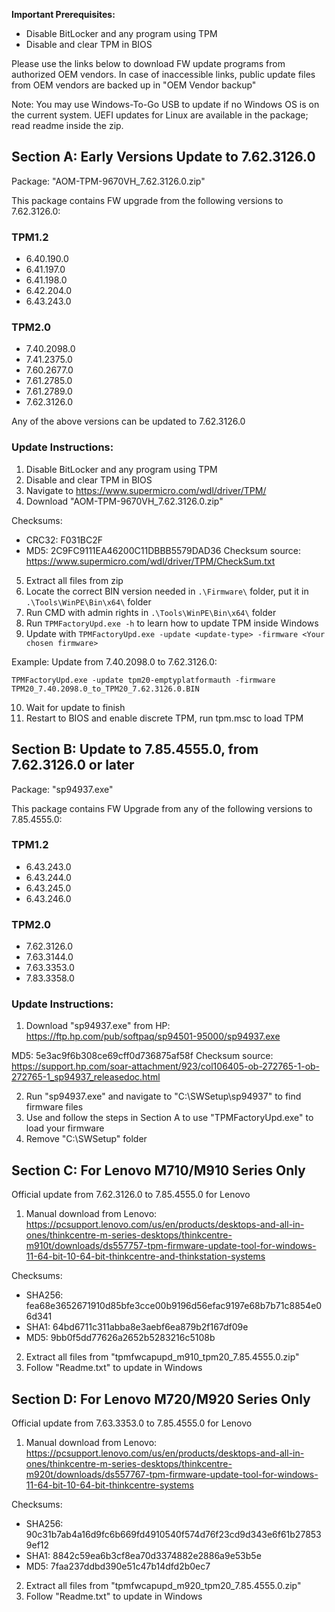 **Important Prerequisites:**
* Disable BitLocker and any program using TPM
* Disable and clear TPM in BIOS

Please use the links below to download FW update programs from authorized OEM vendors. 
In case of inaccessible links, public update files from OEM vendors are backed up in "OEM Vendor backup"

Note: You may use Windows-To-Go USB to update if no Windows OS is on the current system.
UEFI updates for Linux are available in the package; read readme inside the zip.

## Section A: Early Versions Update to 7.62.3126.0

Package: "AOM-TPM-9670VH_7.62.3126.0.zip"

This package contains FW upgrade from the following versions to 7.62.3126.0:

### TPM1.2
* 6.40.190.0
* 6.41.197.0
* 6.41.198.0
* 6.42.204.0
* 6.43.243.0

### TPM2.0
* 7.40.2098.0
* 7.41.2375.0
* 7.60.2677.0
* 7.61.2785.0
* 7.61.2789.0
* 7.62.3126.0

Any of the above versions can be updated to 7.62.3126.0

### Update Instructions:
1. Disable BitLocker and any program using TPM
2. Disable and clear TPM in BIOS
3. Navigate to https://www.supermicro.com/wdl/driver/TPM/
4. Download "AOM-TPM-9670VH_7.62.3126.0.zip"

Checksums:
- CRC32: F031BC2F
- MD5: 2C9FC9111EA46200C11DBBB5579DAD36
Checksum source: https://www.supermicro.com/wdl/driver/TPM/CheckSum.txt

5. Extract all files from zip
6. Locate the correct BIN version needed in `.\Firmware\` folder, put it in `.\Tools\WinPE\Bin\x64\` folder
7. Run CMD with admin rights in `.\Tools\WinPE\Bin\x64\` folder
8. Run `TPMFactoryUpd.exe -h` to learn how to update TPM inside Windows
9. Update with `TPMFactoryUpd.exe -update <update-type> -firmware <Your chosen firmware>`

Example: Update from 7.40.2098.0 to 7.62.3126.0:
```
TPMFactoryUpd.exe -update tpm20-emptyplatformauth -firmware TPM20_7.40.2098.0_to_TPM20_7.62.3126.0.BIN
```

10. Wait for update to finish
11. Restart to BIOS and enable discrete TPM, run tpm.msc to load TPM

## Section B: Update to 7.85.4555.0, from 7.62.3126.0 or later 

Package: "sp94937.exe"

This package contains FW Upgrade from any of the following versions to 7.85.4555.0:

### TPM1.2
* 6.43.243.0
* 6.43.244.0
* 6.43.245.0
* 6.43.246.0

### TPM2.0
* 7.62.3126.0
* 7.63.3144.0
* 7.63.3353.0
* 7.83.3358.0

### Update Instructions:
1. Download "sp94937.exe" from HP: https://ftp.hp.com/pub/softpaq/sp94501-95000/sp94937.exe

MD5: 5e3ac9f6b308ce69cff0d736875af58f
Checksum source: https://support.hp.com/soar-attachment/923/col106405-ob-272765-1-ob-272765-1_sp94937_releasedoc.html

2. Run "sp94937.exe" and navigate to "C:\SWSetup\sp94937" to find firmware files
3. Use and follow the steps in Section A to use "TPMFactoryUpd.exe" to load your firmware
4. Remove "C:\SWSetup" folder

## Section C: For Lenovo M710/M910 Series Only
Official update from 7.62.3126.0 to 7.85.4555.0 for Lenovo

1. Manual download from Lenovo:
https://pcsupport.lenovo.com/us/en/products/desktops-and-all-in-ones/thinkcentre-m-series-desktops/thinkcentre-m910t/downloads/ds557757-tpm-firmware-update-tool-for-windows-11-64-bit-10-64-bit-thinkcentre-and-thinkstation-systems

Checksums:
- SHA256: fea68e3652671910d85bfe3cce00b9196d56efac9197e68b7b71c8854e06d341 
- SHA1: 64bd6711c311abba8e3aebf6ea879b2f167df09e 
- MD5: 9bb0f5dd77626a2652b5283216c5108b

2. Extract all files from "tpmfwcapupd_m910_tpm20_7.85.4555.0.zip"
3. Follow "Readme.txt" to update in Windows

## Section D: For Lenovo M720/M920 Series Only
Official update from 7.63.3353.0 to 7.85.4555.0 for Lenovo

1. Manual download from Lenovo:
https://pcsupport.lenovo.com/us/en/products/desktops-and-all-in-ones/thinkcentre-m-series-desktops/thinkcentre-m920t/downloads/ds557767-tpm-firmware-update-tool-for-windows-11-64-bit-10-64-bit-thinkcentre-systems

Checksums:
- SHA256: 90c31b7ab4a16d9fc6b669fd4910540f574d76f23cd9d343e6f61b278539ef12 
- SHA1: 8842c59ea6b3cf8ea70d3374882e2886a9e53b5e 
- MD5: 7faa237ddbd390e51c47b14dfd2b0ec7

2. Extract all files from "tpmfwcapupd_m920_tpm20_7.85.4555.0.zip"
3. Follow "Readme.txt" to update in Windows 
